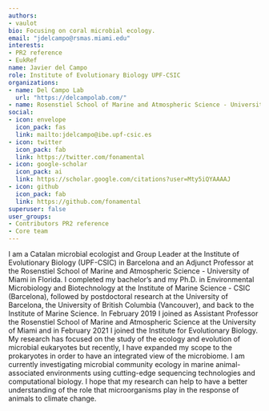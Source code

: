 ```yaml
---
authors:
- vaulot
bio: Focusing on coral microbial ecology.
email: "jdelcampo@rsmas.miami.edu"
interests:
- PR2 reference
- EukRef
name: Javier del Campo
role: Institute of Evolutionary Biology UPF-CSIC
organizations:
- name: Del Campo Lab
  url: "https://delcampolab.com/"
- name: Rosenstiel School of Marine and Atmospheric Science - University of Miami, USA
social:
- icon: envelope
  icon_pack: fas
  link: mailto:jdelcampo@ibe.upf-csic.es
- icon: twitter
  icon_pack: fab
  link: https://twitter.com/fonamental
- icon: google-scholar
  icon_pack: ai
  link: https://scholar.google.com/citations?user=Mty5iQYAAAAJ
- icon: github
  icon_pack: fab
  link: https://github.com/fonamental
superuser: false
user_groups:
- Contributors PR2 reference
- Core team
---
```


I am a Catalan microbial ecologist and Group Leader at the Institute of Evolutionary Biology (UPF-CSIC) in Barcelona and an Adjunct Professor at the Rosenstiel School of Marine and Atmospheric Science - University of Miami in Florida. I completed my bachelor’s and my Ph.D. in Environmental Microbiology and Biotechnology at the Institute of Marine Science - CSIC (Barcelona), followed by postdoctoral research at the University of Barcelona, the University of British Columbia (Vancouver), and back to the Institute of Marine Science. In February 2019 I joined as Assistant Professor the Rosenstiel School of Marine and Atmospheric Science at the University of Miami and in February 2021 I joined the Institute for Evolutionary Biology. My research has focused on the study of the ecology and evolution of microbial eukaryotes but recently, I have expanded my scope to the prokaryotes in order to have an integrated view of the microbiome. I am currently investigating microbial community ecology in marine animal-associated environments using cutting-edge sequencing technologies and computational biology. I hope that my research can help to have a better understanding of the role that microorganisms play in the response of animals to climate change.
